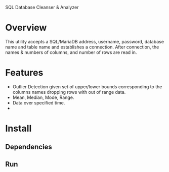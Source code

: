 SQL Database Cleanser & Analyzer

# Overview
This utility accepts a SQL/MariaDB address, username, password, 
database name and table name and establishes a connection. After
connection, the names & numbers of columns, and number of rows 
are read in. 

# Features 
* Outlier Detection given set of upper/lower bounds corresponding
to the columns names dropping rows with out of range data.
* Mean, Median, Mode, Range.
* Data over specified time. 
* 

# Install
## Dependencies

## Run

